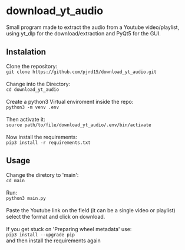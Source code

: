 # download_yt_audio
Small program made to extract the audio from a Youtube video/playlist, using yt_dlp for the download/extraction and PyQt5 for the GUI.

## Instalation
Clone the repository:<br>
```git clone https://github.com/pjrd15/download_yt_audio.git```<br><br>
Change into the Directory:<br>
```cd download_yt_audio```<br><br>
Create a python3 Virtual enviroment inside the repo:<br>
```python3 -m venv .env```<br><br>
Then activate it:<br>
```source path/to/file/download_yt_audio/.env/bin/activate```<br><br>
Now install the requirements:<br>
```pip3 install -r requirements.txt```

## Usage
Change the diretory to 'main':<br>
```cd main```<br><br>
Run:<br>
```python3 main.py```<br><br>
Paste the Youtube link on the field (it can be a single video or playlist)<br>
select the format and click on download.<br><br>
If you get stuck on 'Preparing wheel metadata' use:<br>
```pip3 install --upgrade pip```<br>
and then install the requirements again

